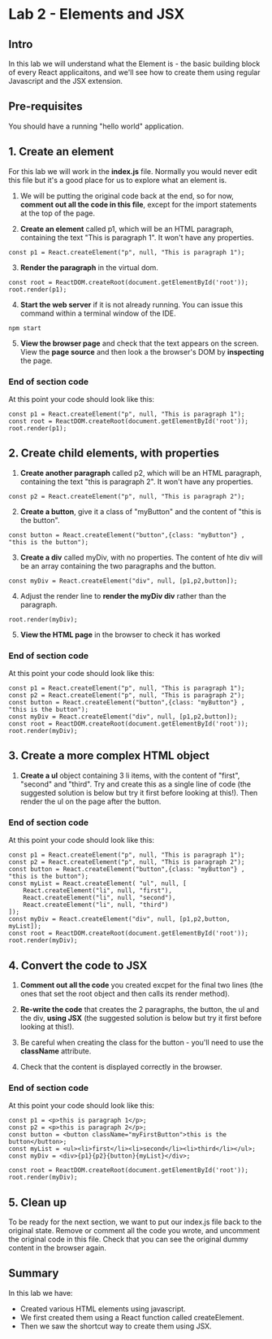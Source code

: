 # Lab 2 - Elements and JSX

## Intro

In this lab we will understand what the Element is - the basic building block of every React applicaitons, and we'll see how to create them using regular Javascript and the JSX extension.

## Pre-requisites

You should have a running "hello world" application.

## 1. Create an element

For this lab we will work in the **index.js** file. Normally you would never edit this file but it's a good place for us to explore what an element is. 

1. We will be putting the original code back at the end, so for now, **comment out all the code in this file**, except for the import statements at the top of the page. 

2. **Create an element** called p1, which will be an HTML paragraph, containing the text "This is paragraph 1". It won't have any properties. 
 
```
const p1 = React.createElement("p", null, "This is paragraph 1");
```

3. **Render the paragraph** in the virtual dom.

```
const root = ReactDOM.createRoot(document.getElementById('root'));
root.render(p1);
```

4. **Start the web server** if it is not already running. You can issue this command within a terminal window of the IDE.

```
npm start
```

5. **View the browser page** and check that the text appears on the screen. View the **page source** and then look a the browser's DOM by **inspecting** the page.

### End of section code
At this point your code should look like this:

```
const p1 = React.createElement("p", null, "This is paragraph 1");
const root = ReactDOM.createRoot(document.getElementById('root'));
root.render(p1);
```

## 2. Create child elements, with properties

1. **Create another paragraph** called p2, which will be an HTML paragraph, containing the text "this is paragraph 2". It won't have any properties.

```
const p2 = React.createElement("p", null, "This is paragraph 2");
```

2. **Create a button**, give it a class of "myButton" and the content of "this is the button". 

```
const button = React.createElement("button",{class: "myButton"} , "this is the button");
```

3. **Create a div** called myDiv, with no properties. The content of hte div will be an array containing the two paragraphs and the button.

```
const myDiv = React.createElement("div", null, [p1,p2,button]);
```

4. Adjust the render line to **render the myDiv div** rather than the paragraph.

```
root.render(myDiv);
```
5. **View the HTML page** in the browser to check it has worked

### End of section code
At this point your code should look like this:

```
const p1 = React.createElement("p", null, "This is paragraph 1");
const p2 = React.createElement("p", null, "This is paragraph 2");
const button = React.createElement("button",{class: "myButton"} , "this is the button");
const myDiv = React.createElement("div", null, [p1,p2,button]);
const root = ReactDOM.createRoot(document.getElementById('root'));
root.render(myDiv);
```

## 3. Create a more complex HTML object

1. **Create a ul** object containing 3 li items, with the content of "first", "second" and "third".  Try and create this as a single line of code (the suggested solution is below but try it first before looking at this!). Then render the ul on the page after the button.

### End of section code
At this point your code should look like this:

```
const p1 = React.createElement("p", null, "This is paragraph 1");
const p2 = React.createElement("p", null, "This is paragraph 2");
const button = React.createElement("button",{class: "myButton"} , "this is the button");
const myList = React.createElement( "ul", null, [
    React.createElement("li", null, "first"),
    React.createElement("li", null, "second"),
    React.createElement("li", null, "third")
]);
const myDiv = React.createElement("div", null, [p1,p2,button, myList]);
const root = ReactDOM.createRoot(document.getElementById('root'));
root.render(myDiv);
```

## 4. Convert the code to JSX

1. **Comment out all the code** you created excpet for the final two lines (the ones that set the root object and then calls its render method).

2. **Re-write the code** that creates the 2 paragraphs, the button, the ul and the div, **using JSX** (the suggested solution is below but try it first before looking at this!). 

3. Be careful when creating the class for the button - you'll need to use the **className** attribute.

4. Check that the content is displayed correctly in the browser.

### End of section code
At this point your code should look like this:

```
const p1 = <p>this is paragraph 1</p>;
const p2 = <p>this is paragraph 2</p>;
const button = <button className="myFirstButton">this is the button</button>;
const myList = <ul><li>first</li><li>second</li><li>third</li></ul>;
const myDiv = <div>{p1}{p2}{button}{myList}</div>;

const root = ReactDOM.createRoot(document.getElementById('root'));
root.render(myDiv);
```

## 5. Clean up

To be ready for the next section, we want to put our index.js file back to the original state. Remove or comment all the code you wrote, and uncomment the original code in this file. Check that you can see the original dummy content in the browser again.


## Summary

In this lab we have:

* Created various HTML elements using javascript.
* We first created them using a React function called createElement.
* Then we saw the shortcut way to create them using JSX.
